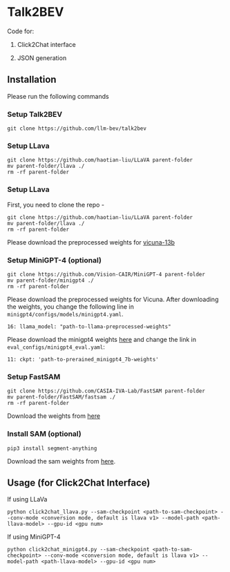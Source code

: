 # Talk2BEV
Code for:

1. Click2Chat interface

2. JSON generation

## Installation
Please run the following commands
### Setup Talk2BEV

```
git clone https://github.com/llm-bev/talk2bev
```

### Setup LLava

```
git clone https://github.com/haotian-liu/LLaVA parent-folder
mv parent-folder/llava ./
rm -rf parent-folder
```

### Setup LLava
First, you need to clone the repo - 

```
git clone https://github.com/haotian-liu/LLaVA parent-folder
mv parent-folder/llava ./
rm -rf parent-folder
```
Please download the preprocessed weights for [vicuna-13b](https://huggingface.co/liuhaotian/llava-v1-0719-336px-lora-vicuna-13b-v1.3)

### Setup MiniGPT-4 (optional)
```
git clone https://github.com/Vision-CAIR/MiniGPT-4 parent-folder
mv parent-folder/minigpt4 ./
rm -rf parent-folder
```
Please download the preprocessed weights for Vicuna. After downloading the weights, you change the following line in `minigpt4/configs/models/minigpt4.yaml`.
```
16: llama_model: "path-to-llama-preprocessed-weights"
```
Please download the minigpt4 weights [here](https://drive.google.com/file/d/1RY9jV0dyqLX-o38LrumkKRh6Jtaop58R/view) and change the link in `eval_configs/minigpt4_eval.yaml`:
```
11: ckpt: 'path-to-prerained_minigpt4_7b-weights'
```

### Setup FastSAM

```
git clone https://github.com/CASIA-IVA-Lab/FastSAM parent-folder
mv parent-folder/FastSAM/fastsam ./
rm -rf parent-folder
```
Download the weights from [here](https://drive.google.com/file/d/1m1sjY4ihXBU1fZXdQ-Xdj-mDltW-2Rqv/view)

### Install SAM (optional)
```
pip3 install segment-anything
```
Download the sam weights from [here](https://dl.fbaipublicfiles.com/segment_anything/sam_vit_h_4b8939.pth).

## Usage (for Click2Chat Interface)
If using LLaVa
```
python click2chat_llava.py --sam-checkpoint <path-to-sam-checkpoint> --conv-mode <conversion mode, default is llava v1> --model-path <path-llava-model> --gpu-id <gpu num>
```

If using MiniGPT-4
```
python click2chat_minigpt4.py --sam-checkpoint <path-to-sam-checkpoint> --conv-mode <conversion mode, default is llava v1> --model-path <path-llava-model> --gpu-id <gpu num>
```
